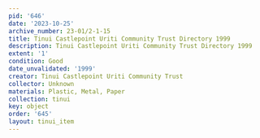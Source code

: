 ```yaml
---
pid: '646'
date: '2023-10-25'
archive_number: 23-01/2-1-15
title: Tinui Castlepoint Uriti Community Trust Directory 1999
description: Tinui Castlepoint Uriti Community Trust Directory 1999
extent: '1'
condition: Good
date_unvalidated: '1999'
creator: Tinui Castlepoint Uriti Community Trust
collector: Unknown
materials: Plastic, Metal, Paper
collection: tinui
key: object
order: '645'
layout: tinui_item
---
```

